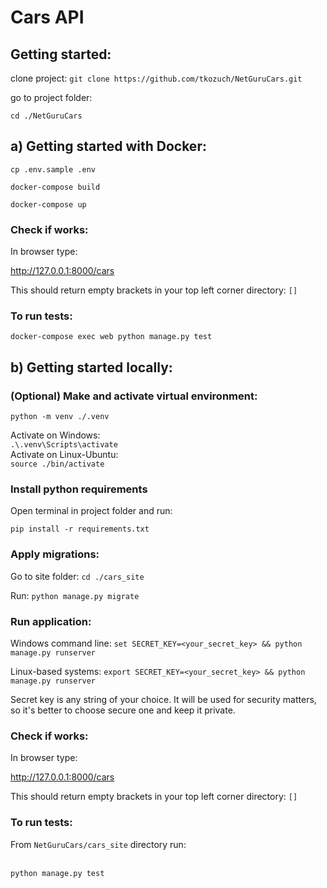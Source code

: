 # Cars API

## Getting started:

clone project:
`git clone https://github.com/tkozuch/NetGuruCars.git`

go to project folder:

`cd ./NetGuruCars`

## a) Getting started with Docker:

`cp .env.sample .env`

`docker-compose build`

`docker-compose up`


### Check if works:

In browser type:

http://127.0.0.1:8000/cars

This should return empty brackets in your top left corner directory: `[]`


### To run tests:

`docker-compose exec web python manage.py test`


## b) Getting started locally:

### (Optional) Make and activate virtual environment:

`python -m venv ./.venv`

Activate on Windows:
<br>`.\.venv\Scripts\activate`
<br>Activate on Linux-Ubuntu:
<br>`source ./bin/activate`

### Install python requirements

Open terminal in project folder and run:

```
pip install -r requirements.txt
```

### Apply migrations:

Go to site folder:
`cd ./cars_site`

Run:
`python manage.py migrate`

### Run application:

Windows command line:
`set SECRET_KEY=<your_secret_key> && python manage.py runserver`

Linux-based systems:
`export SECRET_KEY=<your_secret_key> && python manage.py runserver`

Secret key is any string of your choice. It will be used for security matters, so it's better to
 choose secure one and keep it private.

### Check if works:

In browser type:

http://127.0.0.1:8000/cars

This should return empty brackets in your top left corner directory: `[]`


### To run tests:

From `NetGuruCars/cars_site` directory run: 

<br> `python manage.py test`
